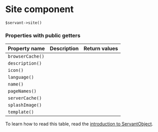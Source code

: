 
# Site component

	$servant->site()



### Properties with public getters

Property name   | Description | Return values
--------------- | ----------- | -------------
`browserCache()`	|  |
`description()`		|  |
`icon()`			|  |
`language()`		|  |
`name()`			|  |
`pageNames()`		|  |
`serverCache()`		|  |
`splashImage()`		|  |
`template()`		|  |


To learn how to read this table, read the [introduction to ServantObject](/technical-docs/about/servant-objects).
